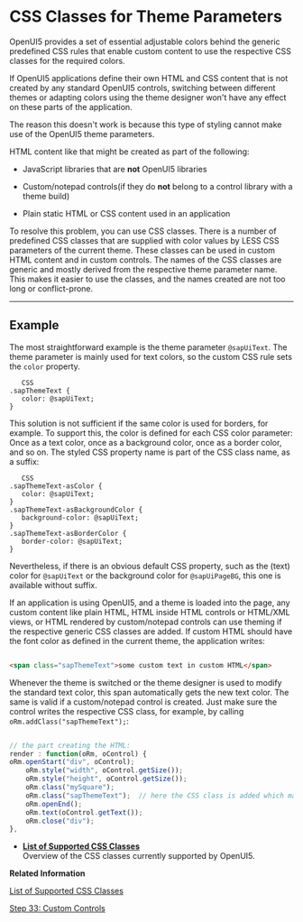 <!-- loioea08f53503da42c19afd342f4b0c9ec7 -->

# CSS Classes for Theme Parameters

OpenUI5 provides a set of essential adjustable colors behind the generic predefined CSS rules that enable custom content to use the respective CSS classes for the required colors.

If OpenUI5 applications define their own HTML and CSS content that is not created by any standard OpenUI5 controls, switching between different themes or adapting colors using the theme designer won't have any effect on these parts of the application.

The reason this doesn't work is because this type of styling cannot make use of the OpenUI5 theme parameters.

HTML content like that might be created as part of the following:

-   JavaScript libraries that are **not** OpenUI5 libraries

-   Custom/notepad controls\(if they do **not** belong to a control library with a theme build\)

-   Plain static HTML or CSS content used in an application


To resolve this problem, you can use CSS classes. There is a number of predefined CSS classes that are supplied with color values by LESS CSS parameters of the current theme. These classes can be used in custom HTML content and in custom controls. The names of the CSS classes are generic and mostly derived from the respective theme parameter name. This makes it easier to use the classes, and the names created are not too long or conflict-prone.

***

## Example

The most straightforward example is the theme parameter `@sapUiText`. The theme parameter is mainly used for text colors, so the custom CSS rule sets the `color` property.

```
   CSS
.sapThemeText {
   color: @sapUiText;
}
```

This solution is not sufficient if the same color is used for borders, for example. To support this, the color is defined for each CSS color parameter: Once as a text color, once as a background color, once as a border color, and so on. The styled CSS property name is part of the CSS class name, as a suffix:

```
   CSS
.sapThemeText-asColor {
   color: @sapUiText;
}
.sapThemeText-asBackgroundColor {
   background-color: @sapUiText;
}
.sapThemeText-asBorderColor {
   border-color: @sapUiText;
}
```

Nevertheless, if there is an obvious default CSS property, such as the \(text\) color for `@sapUiText` or the background color for `@sapUiPageBG`, this one is available without suffix.

If an application is using OpenUI5, and a theme is loaded into the page, any custom content like plain HTML, HTML inside HTML controls or HTML/XML views, or HTML rendered by custom/notepad controls can use theming if the respective generic CSS classes are added. If custom HTML should have the font color as defined in the current theme, the application writes:

```html

<span class="sapThemeText">some custom text in custom HTML</span>
```

Whenever the theme is switched or the theme designer is used to modify the standard text color, this span automatically gets the new text color. The same is valid if a custom/notepad control is created. Just make sure the control writes the respective CSS class, for example, by calling `oRm.addClass("sapThemeText");`:

```js

// the part creating the HTML:
render : function(oRm, oControl) { 
oRm.openStart("div", oControl); 
    oRm.style("width", oControl.getSize());  
    oRm.style("height", oControl.getSize());
    oRm.class("mySquare");       
    oRm.class("sapThemeText");  // here the CSS class is added which makes the text color depend on the current theme
    oRm.openEnd();
    oRm.text(oControl.getText()); 
    oRm.close("div");
},

```

-   **[List of Supported CSS Classes](list-of-supported-css-classes-91a4946.md "Overview of the CSS classes currently supported by OpenUI5.")**  
Overview of the CSS classes currently supported by OpenUI5.

**Related Information**  


[List of Supported CSS Classes](list-of-supported-css-classes-91a4946.md "Overview of the CSS classes currently supported by OpenUI5.")

[Step 33: Custom Controls](../03_Get-Started/step-33-custom-controls-d12d2ee.md "In this step, we are going to extend the functionality of OpenUI5 with a custom control. We want to rate the product shown on the detail page, so we create a composition of multiple standard controls using the OpenUI5 extension mechanism and add some glue code to make them work nicely together. This way, we can reuse the control across the app and keep all related functionality in one module.")

